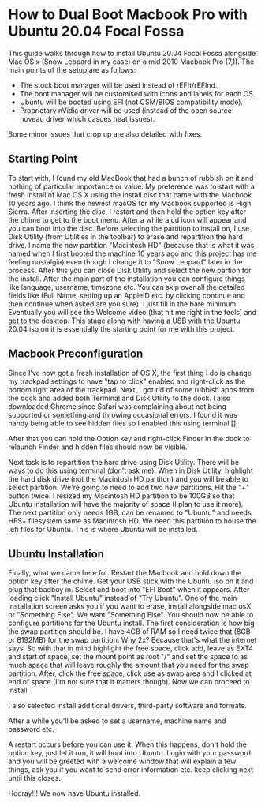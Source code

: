 # How to Dual Boot Macbook Pro with Ubuntu 20.04 Focal Fossa

This guide walks through how to install Ubuntu 20.04 Focal Fossa alongside Mac OS x (Snow Leopard in my case) on a mid 2010 Macbook Pro (7,1).
The main points of the setup are as follows:

* The stock boot manager will be used instead of rEFIt/rEFInd.
* The boot manager will be customised with icons and labels for each OS.
* Ubuntu will be booted using EFI (not CSM/BIOS compatibility mode).
* Proprietary nVidia driver will be used (instead of the open source noveau driver which casues heat issues).

Some minor issues that crop up are also detailed with fixes.

## Starting Point

To start with, I found my old MacBook that had a bunch of rubbish on it and nothing of particular importance or value. 
My preference was to start with a fresh install of Mac OS X using the install disc that came with the Macbook 10 years ago. 
I think the newest macOS for my Macbook supported is High Sierra. After inserting the disc, I restart and then hold the option 
key after the chime to get to the boot menu. After a while a cd icon will appear and you can boot into the disc. Before selecting 
the partition to install on, I use Disk Utility (from Utilities in the toolbar) to erase and repartition the hard drive. I name the
new partition "Macintosh HD" (because that is what it was named when I first booted the machine 10 years ago and this project 
has me feeling nostalgia) even though I change it to "Snow Leopard" later in the process. After this you can close Disk Utility 
and select the new partion for the install. After the main part of the installation you can configure things like language, 
username, timezone etc. You can skip over all the detailed fields like (Full Name, setting up an AppleID etc. by clicking 
continue and then continue when asked are you sure). I just fill in the bare minimum. Eventually you will see the Welcome
video (that hit me right in the feels) and get to the desktop. This stage along with having a USB with the Ubuntu 20.04 iso 
on it is essentially the starting point for me with this project. 

## Macbook Preconfiguration

Since I've now got a fresh installation of OS X, the first thing I do is change my trackpad settings to have "tap to click" 
enabled and right-click as the bottom right area of the trackpad. Next, I got rid of some rubbish apps from the dock and 
added both Terminal and Disk Utility to the dock. I also downloaded Chrome since Safari was complaining about not being 
supported or something and throwing occasional errors. I found it was handy being able to see hidden files so I enabled this 
using terminal [].

After that you can hold the Option key and right-click Finder in the dock to relaunch Finder and hidden files should now be 
visible. 

Next task is to repartition the hard drive using Disk Utility. There will be ways to do this using terminal (don't ask me).
When in Disk Utility, highlight the hard disk drive (not the Macintosh HD partiton) and you will be able to select partition.
We're going to need to add two new partitions. Hit the "+" button twice. I resized my Macintosh HD partition to be 100GB so that 
Ubuntu installation will have the majority of space (I plan to use it more). The next partition only needs 1GB, can be renamed 
to "Ubuntu" and needs HFS+ filesystem same as Macintosh HD. We need this partition to house the .efi files for Ubuntu. This 
is where Ubuntu will be installed.

## Ubuntu Installation

Finally, what we came here for. Restart the Macbook and hold down the option key after the chime. Get your USB stick with the 
Ubuntu iso on it and plug that badboy in. Select and boot into "EFI Boot" when it appears. After loading click "Install 
Ubuntu" instead of "Try Ubuntu". One of the main installation screen asks you if you want to erase, install alongside mac osX 
or "Something Else". We want "Something Else". You should now be able to configure partitions for the Ubuntu install. The 
first consideration is how big the swap partition should be. I have 4GB of RAM so I need twice that (8GB or 8192MB) for the
swap partition. Why 2x? Because that's what the internet says. So with that in mind highlight the free space, click add, leave 
as EXT4 and start of space, set the mount point as root "/" and set the space to as much space that will leave roughly the 
amount that you need for the swap partition. After, click the free space, click use as swap area and I clicked at end of 
space (I'm not sure that it matters though). Now we can proceed to install.

I also selected install additional drivers, third-party software and formats.

After a while you'll be asked to set a username, machine name and password etc. 

A restart occurs before you can use it. When this happens, don't hold the option key, just let it run, it will boot into Ubuntu.
Login with your password and you will be greeted with a welcome window that will explain a few things, ask you if you want to 
send error information etc. keep clicking next until this closes.

Hooray!!! We now have Ubuntu installed.


